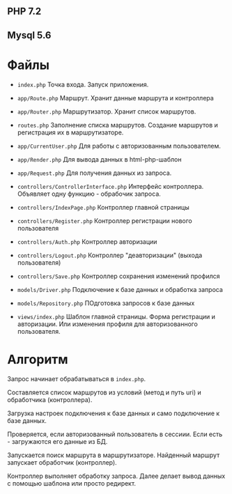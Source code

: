 ## PHP 7.2
## Mysql 5.6

# Файлы

- `index.php` Точка входа. Запуск приложения.
- `app/Route.php` Маршрут. Хранит данные маршрута и контроллера
- `app/Router.php` Маршрутизатор. Хранит список маршрутов.
- `routes.php` Заполнение списка маршрутов. Создание маршрутов и регистрация их в маршрутизаторе.
- `app/CurrentUser.php` Для работы с авторизованным пользователем. 
- `app/Render.php` Для вывода данных в html-php-шаблон
- `app/Request.php` Для получения данных из запроса.

- `controllers/ControllerInterface.php` Интерфейс контроллера. Объявляет одну функцию - обрабочик запроса.
- `controllers/IndexPage.php` Контроллер главной страницы
- `controllers/Register.php` Контроллер регистрации нового пользователя
- `controllers/Auth.php`  Контроллер авторизации
- `controllers/Logout.php`  Контроллер "деавторизации" (выхода пользователя)
- `controllers/Save.php`  Контроллер сохранения изменений профился

- `models/Driver.php` Подключение к базе данных и обработка запроса
- `models/Repository.php` ПОдготовка запросов к базе данных

- `views/index.php` Шаблон главной страницы. Форма регистрации и авторизации. Или изменения профиля для авторизованного пользователя. 

# Алгоритм
Запрос начинает обрабатываться в `index.php`.

Составляется список маршрутов из условий (метод и путь uri) и обработчика (контроллера).

Загрузка настроек подключения к базе данных и само подключение к базе данных.

Проверяется, если авторизованный пользователь в сессиии. Если есть - загружаются его данные из БД.

Запускается поиск маршрута в маршрутизаторе. Найденный маршрут запускает обработчик (контроллер).

Контроллер выполняет обработку запроса. Далее делает вывод данных с помощью шаблона или просто редирект.

